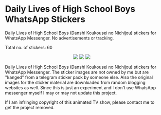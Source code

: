# Daily Lives of High School Boys WhatsApp Stickers
Daily Lives of High School Boys (Danshi Koukousei no Nichijou) stickers for WhatsApp Messenger. No advertisements or tracking.

Total no. of stickers: 60

<p align="center">
  <img src="https://lh3.googleusercontent.com/TLzYcOnq7MM2b2q8h-rcyT-u7mBVXcZQXgtEyzWP3yg8dTgzMMdabHFXQKKU5iNRpQ=w1920-h916">
  <img src="https://lh3.googleusercontent.com/J8RPVwzVI8Zjk4Yv6lrH_R7hFbaYUV8IJ_Qkj95An9O6PUpy1lWn2G85F_Y9WK6rY88=w1920-h916">
  <img src="https://lh3.googleusercontent.com/QGRxyQo0gTigcRDMBblH4o3tMceEEQ-Xxt3L1-4TfBl35du3rkYvPR7xUs_XXHreu8oX=w1920-h916">
</p>

Daily Lives of High School Boys (Danshi Koukousei no Nichijou) stickers for WhatsApp Messenger. The sticker images are not owned by me but are "kanged" from a telegram sticker pack by someone else. Also the original images for the sticker material are downloaded from random blogging websites as well. Since this is just an experiment and I don't use WhatsApp messenger myself I may or may not update this project. 

If I am infringing copyright of this animated TV show, please contact me to get the project removed.
